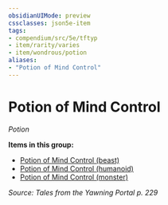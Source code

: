 ```yaml
---
obsidianUIMode: preview
cssclasses: json5e-item
tags:
- compendium/src/5e/tftyp
- item/rarity/varies
- item/wondrous/potion
aliases: 
- "Potion of Mind Control"
---
```

# Potion of Mind Control
*Potion*  


**Items in this group:**

- [Potion of Mind Control (beast)](2-Mechanics/CLI/items/potion-of-mind-control-beast-tftyp.md)
- [Potion of Mind Control (humanoid)](2-Mechanics/CLI/items/potion-of-mind-control-humanoid-tftyp.md)
- [Potion of Mind Control (monster)](2-Mechanics/CLI/items/potion-of-mind-control-monster-tftyp.md)

*Source: Tales from the Yawning Portal p. 229*